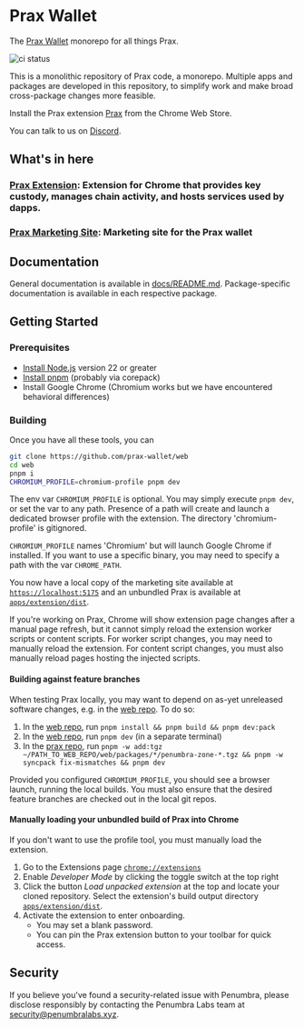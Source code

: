 # Prax Wallet

The [Prax Wallet](https://praxwallet.com/) monorepo for all things Prax.

![ci status](https://github.com/prax-wallet/web/actions/workflows/turbo-ci.yml/badge.svg?branch=main)

This is a monolithic repository of Prax code, a monorepo. Multiple apps and packages are developed in this repository, to
simplify work and make broad cross-package changes more feasible.

Install the Prax extension
[Prax](https://chrome.google.com/webstore/detail/penumbra-wallet/lkpmkhpnhknhmibgnmmhdhgdilepfghe)
from the Chrome Web Store.

You can talk to us on [Discord](https://discord.gg/hKvkrqa3zC).

## What's in here

### [Prax Extension](https://chrome.google.com/webstore/detail/penumbra-wallet/lkpmkhpnhknhmibgnmmhdhgdilepfghe): Extension for Chrome that provides key custody, manages chain activity, and hosts services used by dapps.

### [Prax Marketing Site](https://praxwallet.com/): Marketing site for the Prax wallet

## Documentation

General documentation is available in [docs/README.md](docs/README.md). Package-specific documentation is available in
each respective package.

## Getting Started

### Prerequisites

- [Install Node.js](https://nodejs.org/en/download/package-manager) version 22 or greater
- [Install pnpm](https://pnpm.io/installation) (probably via corepack)
- Install Google Chrome (Chromium works but we have encountered behavioral differences)

### Building

Once you have all these tools, you can

```sh
git clone https://github.com/prax-wallet/web
cd web
pnpm i
CHROMIUM_PROFILE=chromium-profile pnpm dev
```

The env var `CHROMIUM_PROFILE` is optional. You may simply execute `pnpm dev`,
or set the var to any path. Presence of a path will create and launch a
dedicated browser profile with the extension. The directory 'chromium-profile'
is gitignored.

`CHROMIUM_PROFILE` names 'Chromium' but will launch Google Chrome if installed.
If you want to use a specific binary, you may need to specify a path with the
var `CHROME_PATH`.

You now have a local copy of the marketing site available at
[`https://localhost:5175`](https://localhost:5173) and an unbundled Prax is
available at [`apps/extension/dist`](apps/extension/dist).

If you're working on Prax, Chrome will show extension page changes after a
manual page refresh, but it cannot simply reload the extension worker scripts or
content scripts. For worker script changes, you may need to manually reload the
extension. For content script changes, you must also manually reload pages
hosting the injected scripts.

#### Building against feature branches

When testing Prax locally, you may want to depend on as-yet unreleased
software changes, e.g. in the [web repo]. To do so:

1. In the [web repo], run `pnpm install && pnpm build && pnpm dev:pack`
2. In the [web repo], run `pnpm dev` (in a separate terminal)
3. In the [prax repo], run `pnpm -w add:tgz ~/PATH_TO_WEB_REPO/web/packages/*/penumbra-zone-*.tgz && pnpm -w syncpack fix-mismatches && pnpm dev`

Provided you configured `CHROMIUM_PROFILE`, you should see a browser launch,
running the local builds. You must also ensure that the desired feature branches
are checked out in the local git repos.

#### Manually loading your unbundled build of Prax into Chrome

If you don't want to use the profile tool, you must manually load the extension.

1. Go to the Extensions page [`chrome://extensions`](chrome://extensions)
2. Enable _Developer Mode_ by clicking the toggle switch at the top right
3. Click the button _Load unpacked extension_ at the top and locate your cloned
   repository. Select the extension's build output directory
   [`apps/extension/dist`](../apps/extension/dist).
4. Activate the extension to enter onboarding.
   - You may set a blank password.
   - You can pin the Prax extension button to your toolbar for quick access.

## Security

If you believe you've found a security-related issue with Penumbra,
please disclose responsibly by contacting the Penumbra Labs team at
security@penumbralabs.xyz.

[web repo]: https://github.com/penumbra-zone/web
[prax repo]: https://github.com/prax-wallet/prax
